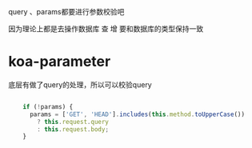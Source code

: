 query 、params都要进行参数校验吧

因为理论上都是去操作数据库 查 增  要和数据库的类型保持一致



# koa-parameter

底层有做了query的处理，所以可以校验query

```javascript

    if (!params) {
      params = ['GET', 'HEAD'].includes(this.method.toUpperCase())
        ? this.request.query
        : this.request.body;
    }

```